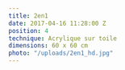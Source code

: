 ```yaml
---
title: 2en1
date: 2017-04-16 11:28:00 Z
position: 4
technique: Acrylique sur toile
dimensions: 60 x 60 cm
photo: "/uploads/2en1_hd.jpg"
---
```


